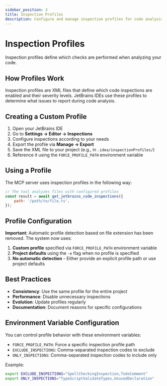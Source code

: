 ```yaml
---
sidebar_position: 3
title: Inspection Profiles
description: Configure and manage inspection profiles for code analysis
---
```


# Inspection Profiles

Inspection profiles define which checks are performed when analyzing your code.

## How Profiles Work

Inspection profiles are XML files that define which code inspections are enabled and their severity levels. JetBrains IDEs use these profiles to
determine what issues to report during code analysis.

## Creating a Custom Profile

1. Open your JetBrains IDE
2. Go to **Settings → Editor → Inspections**
3. Configure inspections according to your needs
4. Export the profile via **Manage → Export**
5. Save the XML file to your project (e.g., in `.idea/inspectionProfiles/`)
6. Reference it using the `FORCE_PROFILE_PATH` environment variable

## Using a Profile

The MCP server uses inspection profiles in the following way:

```javascript
// The tool analyzes files with configured profiles
const result = await get_jetbrains_code_inspections({
    path: '/path/to/file.ts',
});
```

## Profile Configuration

**Important**: Automatic profile detection based on file extension has been removed. The system now uses:

1. **Custom profile** specified via `FORCE_PROFILE_PATH` environment variable
2. **Project defaults** using the `-e` flag when no profile is specified
3. **No automatic detection** - Either provide an explicit profile path or use project defaults

## Best Practices

- **Consistency**: Use the same profile for the entire project
- **Performance**: Disable unnecessary inspections
- **Evolution**: Update profiles regularly
- **Documentation**: Document reasons for specific configurations

## Environment Variable Configuration

You can control profile behavior with these environment variables:

- `FORCE_PROFILE_PATH`: Force a specific inspection profile path
- `EXCLUDE_INSPECTIONS`: Comma-separated inspection codes to exclude
- `ONLY_INSPECTIONS`: Comma-separated inspection codes to include only

Example:

```bash
export EXCLUDE_INSPECTIONS="SpellCheckingInspection,TodoComment"
export ONLY_INSPECTIONS="TypeScriptValidateTypes,UnusedDeclaration"
```
